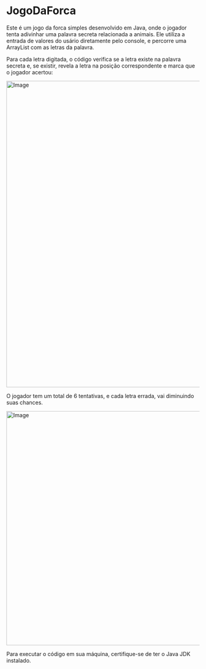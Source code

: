 # JogoDaForca
Este é um jogo da forca simples desenvolvido em Java, onde o jogador tenta adivinhar uma palavra secreta relacionada a animais. Ele utiliza a entrada de valores do usário diretamente pelo console, e percorre uma ArrayList com as letras da palavra. 

Para cada letra digitada, o código verifica se a letra existe na palavra secreta e, se existir, revela a letra na posição correspondente e marca que o jogador acertou:

<img width="767" height="798" alt="Image" src="https://github.com/user-attachments/assets/481855d3-333e-435c-9185-214fce9533fc" />

O jogador tem um total de 6 tentativas, e cada letra errada, vai diminuindo suas chances.

<img width="716" height="610" alt="Image" src="https://github.com/user-attachments/assets/46db97a6-1b88-4978-b56a-b1669efb02ff" />

Para executar o código em sua máquina, certifique-se de ter o Java JDK instalado.
